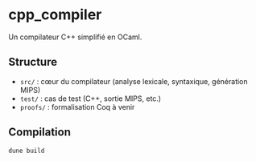 # cpp_compiler

Un compilateur C++ simplifié en OCaml.

## Structure
- `src/` : cœur du compilateur (analyse lexicale, syntaxique, génération MIPS)
- `test/` : cas de test (C++, sortie MIPS, etc.)
- `proofs/` : formalisation Coq à venir

## Compilation
```bash
dune build